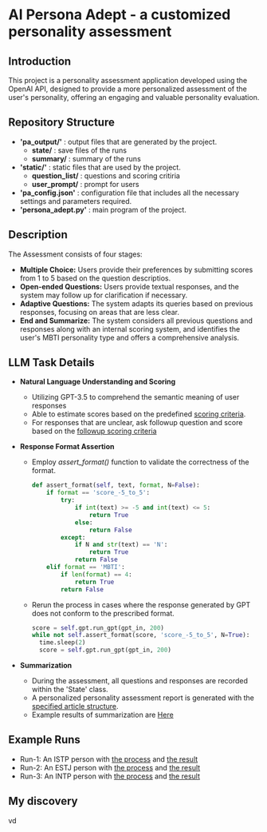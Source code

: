 # AI Persona Adept - a customized personality assessment

## Introduction
This project is a personality assessment application developed using the OpenAI API, designed to provide a more personalized assessment of the user's personality, offering an engaging and valuable personality evaluation.

## Repository Structure

+ **'pa_output/'** : output files that are generated by the project. 
  - **state/** : save files of the runs
  - **summary/** : summary of the runs
+ **'static/'** : static files that are used by the project.
  - **question_list/** : questions and scoring critiria
  - **user_prompt/** : prompt for users
+ **'pa_config.json'** : configuration file that includes all the necessary settings and parameters required.
+ **'persona_adept.py'** : main program of the project.

## Description

The Assessment consists of four stages:
+ **Multiple Choice:** Users provide their preferences by submitting scores from 1 to 5 based on the question descriptios.
+ **Open-ended Questions:** Users provide textual responses, and the system may follow up for clarification if necessary.
+ **Adaptive Questions:** The system adapts its queries based on previous responses, focusing on areas that are less clear.
+ **End and Summarize:** The system considers all previous questions and responses along with an internal scoring system, and identifies the user's MBTI personality type and offers a comprehensive analysis.

## LLM Task Details
+ **Natural Language Understanding and Scoring**
  - Utilizing GPT-3.5 to comprehend the semantic meaning of user responses
  - Able to estimate scores based on the predefined [scoring criteria](https://github.com/berlin0308/AI-Persona-Adept/blob/main/static/question_list/scoring_prompt_first.txt).
  - For responses that are unclear, ask followup question and score based on the [followup scoring criteria](https://github.com/berlin0308/AI-Persona-Adept/blob/main/static/question_list/scoring_prompt_followup.txt)
 
+ **Response Format Assertion**
  - Employ *assert_format()* function to validate the correctness of the format.
    ``` python
    def assert_format(self, text, format, N=False):
        if format == 'score_-5_to_5':
            try:
                if int(text) >= -5 and int(text) <= 5:
                    return True
                else:
                    return False 
            except:
                if N and str(text) == 'N':
                    return True
                return False
        elif format == 'MBTI':
            if len(format) == 4:
                return True
            return False
    ```
  - Rerun the process in cases where the response generated by GPT does not conform to the prescribed format.
    ``` python
    score = self.gpt.run_gpt(gpt_in, 200)
    while not self.assert_format(score, 'score_-5_to_5', N=True):
      time.sleep(2)
      score = self.gpt.run_gpt(gpt_in, 200)
    ```

+ **Summarization**
  - During the assessment, all questions and responses are recorded within the 'State' class.
  - A personalized personality assessment report is generated with the [specified article structure](https://github.com/berlin0308/AI-Persona-Adept/blob/main/static/question_list/summary_instruction.txt).
  - Example results of summarization are [Here](https://github.com/berlin0308/AI-Persona-Adept/tree/main/pa_output/summary)

## **Example Runs**
  - Run-1: An ISTP person with [the process](https://github.com/berlin0308/AI-Persona-Adept/blob/main/pa_output/state/save_1.json) and [the result](https://github.com/berlin0308/AI-Persona-Adept/blob/main/pa_output/summary/summary_1.txt)
  - Run-2: An ESTJ person with [the process](https://github.com/berlin0308/AI-Persona-Adept/blob/main/pa_output/state/save_2.json) and [the result](https://github.com/berlin0308/AI-Persona-Adept/blob/main/pa_output/summary/summary_2.txt)
  - Run-3: An INTP person with [the process](https://github.com/berlin0308/AI-Persona-Adept/blob/main/pa_output/state/save_3.json) and [the result](https://github.com/berlin0308/AI-Persona-Adept/blob/main/pa_output/summary/summary_3.txt)

## **My discovery**


vd
